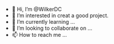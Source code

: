 - 👋 Hi, I’m @WilkerDC
- 👀 I’m interested in creat a good project.
- 🌱 I’m currently learning ...
- 💞️ I’m looking to collaborate on ...
- 📫 How to reach me ...

<!---
WilkerDC/WilkerDC is a ✨ special ✨ repository because its `README.md` (this file) appears on your GitHub profile.
You can click the Preview link to take a look at your changes.
--->
